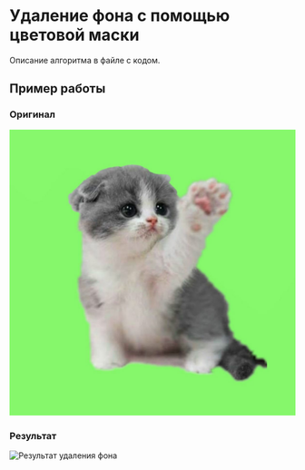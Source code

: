 # Удаление фона с помощью цветовой маски
Описание алгоритма в файле с кодом.
## Пример работы

### Оригинал

![Оригинальное изображение](image4.jpg)

### Результат

![Результат удаления фона](result.png)
